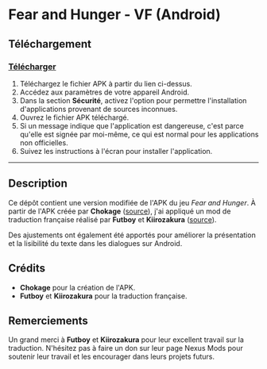 # Fear and Hunger - VF (Android)

## Téléchargement

### [Télécharger](https://github.com/ChikenRemake/Fear-and-Hunger-apk-version-FR/releases/download/v.1.0.1/FR.Fear.and.Hunger.apk)

1. Téléchargez le fichier APK à partir du lien ci-dessus.
2. Accédez aux paramètres de votre appareil Android.
3. Dans la section **Sécurité**, activez l'option pour permettre l'installation d'applications provenant de sources inconnues.
4. Ouvrez le fichier APK téléchargé.
5. Si un message indique que l'application est dangereuse, c'est parce qu'elle est signée par moi-même, ce qui est normal pour les applications non officielles.
6. Suivez les instructions à l'écran pour installer l'application.

---

## Description

Ce dépôt contient une version modifiée de l'APK du jeu *Fear and Hunger*. À partir de l'APK créée par **Chokage** ([source](https://github.com/Chokage/Fear-And-Hunger-Android-Application)), j'ai appliqué un mod de traduction française réalisé par **Futboy** et **Kiirozakura** ([source](https://www.nexusmods.com/fearandhunger/mods/32?tab=description)).

Des ajustements ont également été apportés pour améliorer la présentation et la lisibilité du texte dans les dialogues sur Android.

## Crédits

- **Chokage** pour la création de l'APK.
- **Futboy** et **Kiirozakura** pour la traduction française.

## Remerciements

Un grand merci à **Futboy** et **Kiirozakura** pour leur excellent travail sur la traduction. N'hésitez pas à faire un don sur leur page Nexus Mods pour soutenir leur travail et les encourager dans leurs projets futurs.

